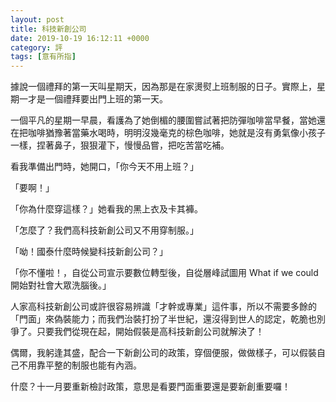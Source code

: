 ```yaml
---
layout: post
title: 科技新創公司
date: 2019-10-19 16:12:11 +0000
category: 評
tags: [意有所指]
---
```


據說一個禮拜的第一天叫星期天，因為那是在家燙熨上班制服的日子。實際上，星期一才是一個禮拜要出門上班的第一天。

<!--more-->

一個平凡的星期一早晨，看護為了她倒楣的腰圍嘗試著把防彈咖啡當早餐，當她還在把咖啡猶豫著當藥水喝時，明明沒幾毫克的棕色咖啡，她就是沒有勇氣像小孩子一樣，捏著鼻子，狠狠灌下，慢慢品嘗，把吃苦當吃補。

看我準備出門時，她開口，「你今天不用上班？」

「要啊！」

「你為什麼穿這樣？」她看我的黑上衣及卡其褲。

「怎麼了？我們高科技新創公司又不用穿制服。」

「呦！國泰什麼時候變科技新創公司？」

「你不懂啦！，自從公司宣示要數位轉型後，自從層峰試圖用 What if we could 開始對社會大眾洗腦後。」

人家高科技新創公司或許很容易辨識「才幹或專業」這件事，所以不需要多餘的「門面」來偽裝能力；而我們治裝打扮了半世紀，還沒得到世人的認定，乾脆也別爭了。只要我們從現在起，開始假裝是高科技新創公司就解決了！

偶爾，我躬逢其盛，配合一下新創公司的政策，穿個便服，做做樣子，可以假裝自己不用靠平整的制服也能有內涵。

什麼？十一月要重新檢討政策，意思是看要門面重要還是要新創重要囉！
